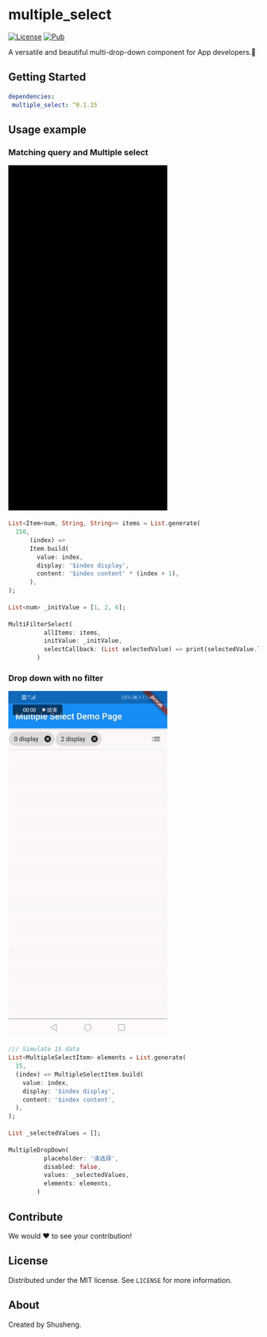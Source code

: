 # multiple_select

[![License][license-image]][license-url] 
[![Pub](https://img.shields.io/pub/v/multiple_select.svg?style=flat-square)](https://pub.dartlang.org/packages/multiple_select)

A versatile and beautiful multi-drop-down component for App developers.🚀

## Getting Started

```yaml
dependencies:
 multiple_select: ^0.1.15
```

## Usage example

### Matching query and Multiple select
![](https://github.com/wechat-program/album/blob/master/gif/flutter/form-component/mylti_search_select.gif?raw=true)
```dart
List<Item<num, String, String>> items = List.generate(
  150,
      (index) =>
      Item.build(
        value: index,
        display: '$index display',
        content: '$index content' * (index + 1),
      ),
);

List<num> _initValue = [1, 2, 6];

MultiFilterSelect(
          allItems: items,
          initValue: _initValue,
          selectCallback: (List selectedValue) => print(selectedValue.length),
        )
```

### Drop down with no filter
![](https://github.com/wechat-program/album/blob/master/gif/flutter/form-component/multi_select.gif?raw=true)
```dart
/// Simulate 15 data
List<MultipleSelectItem> elements = List.generate(
  15,
  (index) => MultipleSelectItem.build(
    value: index,
    display: '$index display',
    content: '$index content',
  ),
);

List _selectedValues = [];

MultipleDropDown(
          placeholder: '请选择',
          disabled: false,
          values: _selectedValues,
          elements: elements,
        )
```

## Contribute

We would ❤️ to see your contribution!

## License

Distributed under the MIT license. See ``LICENSE`` for more information.

## About

Created by Shusheng.

[license-image]: https://img.shields.io/badge/License-MIT-blue.svg
[license-url]: LICENSE
